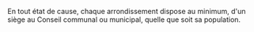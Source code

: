 En tout état de cause, chaque arrondissement dispose au minimum, d'un siège au Conseil communal ou municipal, quelle que soit sa population.